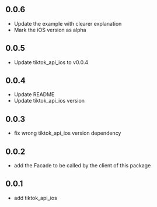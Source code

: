 ## 0.0.6
* Update the example with clearer explanation
* Mark the iOS version as alpha

## 0.0.5
* Update tiktok_api_ios to v0.0.4

## 0.0.4
* Update README
* Update tiktok_api_ios version

## 0.0.3
* fix wrong tiktok_api_ios version dependency

## 0.0.2

* add the Facade to be called by the client of this package

## 0.0.1

* add tiktok_api_ios
